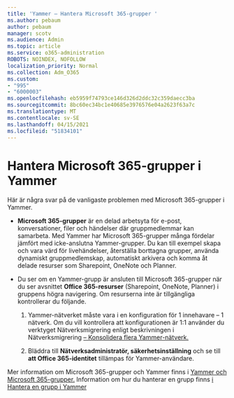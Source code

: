 ```yaml
---
title: 'Yammer – Hantera Microsoft 365-grupper '
ms.author: pebaum
author: pebaum
manager: scotv
ms.audience: Admin
ms.topic: article
ms.service: o365-administration
ROBOTS: NOINDEX, NOFOLLOW
localization_priority: Normal
ms.collection: Adm_O365
ms.custom:
- "995"
- "6000003"
ms.openlocfilehash: eb5959f74793ce146d326d2ddc32c359daecc3ba
ms.sourcegitcommit: 8bc60ec34bc1e40685e3976576e04a2623f63a7c
ms.translationtype: MT
ms.contentlocale: sv-SE
ms.lasthandoff: 04/15/2021
ms.locfileid: "51834101"
---
```

# <a name="manage-microsoft-365-groups-in-yammer"></a>Hantera Microsoft 365-grupper i Yammer

Här är några svar på de vanligaste problemen med Microsoft 365-grupper i Yammer.

* **Microsoft 365-grupper** är en delad arbetsyta för e-post, konversationer, filer och händelser där gruppmedlemmar kan samarbeta. Med Yammer har Microsoft 365-grupper många fördelar jämfört med icke-anslutna Yammer-grupper. Du kan till exempel skapa och vara värd för livehändelser, återställa borttagna grupper, använda dynamiskt gruppmedlemskap, automatiskt arkivera och komma åt delade resurser som Sharepoint, OneNote och Planner.

* Du ser om en Yammer-grupp är ansluten till Microsoft 365-grupper när du ser avsnittet **Office 365-resurser** (Sharepoint, OneNote, Planner) i gruppens högra navigering. Om resurserna inte är tillgängliga kontrollerar du följande.

  1. Yammer-nätverket måste vara i en konfiguration för 1 innehavare – 1 nätverk. Om du vill kontrollera att konfigurationen är 1:1 använder du verktyget Nätverksmigrering enligt beskrivningen i Nätverksmigrering [– Konsolidera flera Yammer-nätverk.](https://docs.microsoft.com/yammer/configure-your-yammer-network/consolidate-multiple-yammer-networks) 

  2. Bläddra till **Nätverksadministratör, säkerhetsinställning** och se till **att Office 365-identitet** tillämpas för Yammer-användare.

Mer information om Microsoft 365-grupper och Yammer finns i [Yammer och Microsoft 365-grupper.](https://docs.microsoft.com/yammer/manage-yammer-groups/yammer-and-office-365-groups) Information om hur du hanterar en grupp finns [i Hantera en grupp i Yammer](https://support.office.com/article/Manage-a-group-in-Yammer-6e05c6d6-5548-4c88-89cd-e6757a514ef2)
